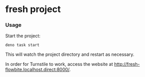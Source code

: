 # fresh project

### Usage

Start the project:

```
deno task start
```

This will watch the project directory and restart as necessary.

In order for Turnstile to work, access the website at http://fresh-flowbite.localhost.direct:8000/.

